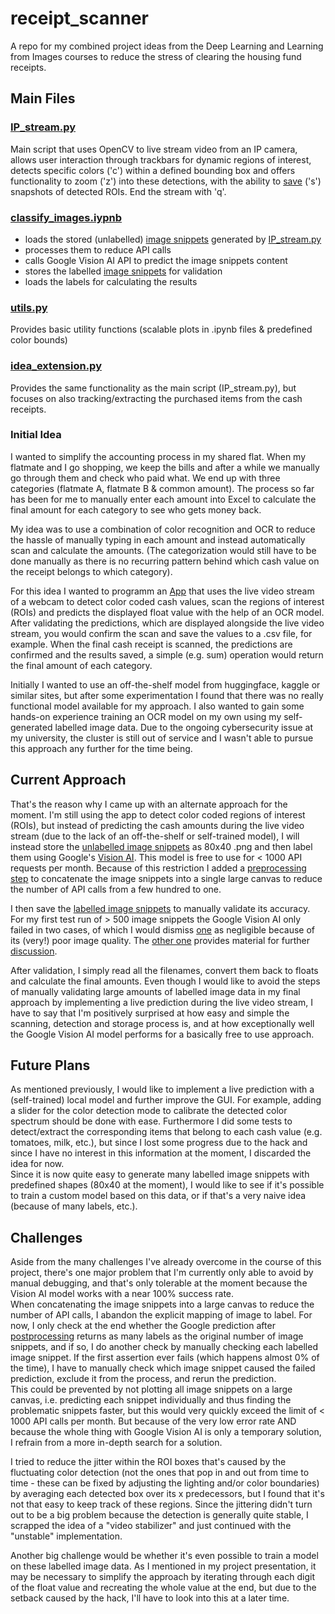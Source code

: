 # receipt_scanner
A repo for my combined project ideas from the Deep Learning and Learning from Images courses to reduce the stress of clearing the housing fund receipts.

## Main Files

### [IP_stream.py](https://github.com/Lucky-0ne/receipt_scanner/blob/main/main/scripts/IP_stream.py)
Main script that uses OpenCV to live stream video from an IP camera, allows user interaction through trackbars for dynamic regions of interest, detects specific colors ('c') within a defined bounding box and offers functionality to zoom ('z') into these detections, with the ability to [save](https://github.com/Lucky-0ne/receipt_scanner/tree/main/main/images/result_snippets) ('s') snapshots of detected ROIs. End the stream with 'q'.

### [classify_images.iypnb](https://github.com/Lucky-0ne/receipt_scanner/blob/main/main/scripts/classify_images.ipynb)
- loads the stored (unlabelled) [image snippets](https://github.com/Lucky-0ne/receipt_scanner/tree/main/main/images/result_snippets) generated by [IP_stream.py](https://github.com/Lucky-0ne/receipt_scanner/blob/main/main/scripts/IP_stream.py)
- processes them to reduce API calls
- calls Google Vision AI API to predict the image snippets content
- stores the labelled [image snippets](https://github.com/Lucky-0ne/receipt_scanner/tree/main/main/images/classified_snippets) for validation
- loads the labels for calculating the results

### [utils.py](https://github.com/Lucky-0ne/receipt_scanner/blob/main/main/scripts/utils.py)
Provides basic utility functions (scalable plots in .ipynb files & predefined color bounds)

### [idea_extension.py](https://github.com/Lucky-0ne/receipt_scanner/blob/main/main/scripts/idea_extension.py)
Provides the same functionality as the main script (IP_stream.py), but focuses on also tracking/extracting the purchased items from the cash receipts.

### Initial Idea
I wanted to simplify the accounting process in my shared flat. When my flatmate and I go shopping, we keep the bills and after a while we manually go through them and check who paid what. We end up with three categories (flatmate A, flatmate B & common amount). The process so far has been for me to manually enter each amount into Excel to calculate the final amount for each category to see who gets money back.  
  
My idea was to use a combination of color recognition and OCR to reduce the hassle of manually typing in each amount and instead automatically scan and calculate the amounts. (The categorization would still have to be done manually as there is no recurring pattern behind which cash value on the receipt belongs to which category).  
  
  
For this idea I wanted to programm an [App](https://github.com/Lucky-0ne/receipt_scanner/blob/main/main/scripts/IP_stream.py) that uses the live video stream of a webcam to detect color coded cash values, scan the regions of interest (ROIs) and predicts the displayed float value with the help of an OCR model. After validating the predictions, which are displayed alongside the live video stream, you would confirm the scan and save the values to a .csv file, for example. When the final cash receipt is scanned, the predictions are confirmed and the results saved, a simple (e.g. sum) operation would return the final amount of each category.  
  
Initially I wanted to use an off-the-shelf model from huggingface, kaggle or similar sites, but after some experimentation I found that there was no really functional model available for my approach. I also wanted to gain some hands-on experience training an OCR model on my own using my self-generated labelled image data. Due to the ongoing cybersecurity issue at my university, the cluster is still out of service and I wasn't able to pursue this approach any further for the time being.

## Current Approach
That's the reason why I came up with an alternate approach for the moment. I'm still using the app to detect color coded regions of interest (ROIs), but instead of predicting the cash amounts during the live video stream (due to the lack of an off-the-shelf or self-trained model), I will instead store the [unlabelled image snippets](https://github.com/Lucky-0ne/receipt_scanner/tree/main/main/images/result_snippets) as 80x40 .png and then label them using Google's [Vision AI](https://console.cloud.google.com/marketplace/product/google/vision.googleapis.com). This model is free to use for < 1000 API requests per month. Because of this restriction I added a [preprocessing step](https://nbviewer.org/github/Lucky-0ne/test_nbviewer/blob/main/classify_images.ipynb#Compose-A-Large-Canvas-For-Reducing-API-Calls) to concatenate the image snippets into a single large canvas to reduce the number of API calls from a few hundred to one.  
  
I then save the [labelled image snippets](https://github.com/Lucky-0ne/receipt_scanner/tree/main/main/images/classified_snippets) to manually validate its accuracy. For my first test run of > 500 image snippets the Google Vision AI only failed in two cases, of which I would dismiss [one](https://github.com/Lucky-0ne/receipt_scanner/blob/main/main/images/result_snippets/orange/discarded/2024-03-27_10-56-16_orange_ROI_5.png) as negligible because of its (very!) poor image quality. The [other one](https://github.com/Lucky-0ne/receipt_scanner/blob/main/main/images/result_snippets/orange/discarded/2024-03-27_12-01-09_orange_ROI_10.png) provides material for further [discussion](#Challenges).  
  
After validation, I simply read all the filenames, convert them back to floats and calculate the final amounts. Even though I would like to avoid the steps of manually validating large amounts of labelled image data in my final approach by implementing a live prediction during the live video stream, I have to say that I'm positively surprised at how easy and simple the scanning, detection and storage process is, and at how exceptionally well the Google Vision AI model performs for a basically free to use approach.

## Future Plans
As mentioned previously, I would like to implement a live prediction with a (self-trained) local model and further improve the GUI. For example, adding a slider for the color detection mode to calibrate the detected color spectrum should be done with ease. Furthermore I did some tests to detect/extract the corresponding items that belong to each cash value (e.g. tomatoes, milk, etc.), but since I lost some progress due to the hack and since I have no interest in this information at the moment, I discarded the idea for now.  
Since it is now quite easy to generate many labelled image snippets with predefined shapes (80x40 at the moment), I would like to see if it's possible to train a custom model based on this data, or if that's a very naive idea (because of many labels, etc.).

## Challenges
Aside from the many challenges I've already overcome in the course of this project, there's one major problem that I'm currently only able to avoid by manual debugging, and that's only tolerable at the moment because the Vision AI model works with a near 100% success rate.  
When concatenating the image snippets into a large canvas to reduce the number of API calls, I abandon the explicit mapping of image to label. For now, I only check at the end whether the Google prediction after [postprocessing](https://nbviewer.org/github/Lucky-0ne/test_nbviewer/blob/main/classify_images.ipynb#Post-Processing) returns as many labels as the original number of image snippets, and if so, I do another check by manually checking each labelled image snippet. If the first assertion ever fails (which happens almost 0% of the time), I have to manually check which image snippet caused the failed prediction, exclude it from the process, and rerun the prediction.  
This could be prevented by not plotting all image snippets on a large canvas, i.e. predicting each snippet individually and thus finding the problematic snippets faster, but this would very quickly exceed the limit of < 1000 API calls per month. But because of the very low error rate AND because the whole thing with Google Vision AI is only a temporary solution, I refrain from a more in-depth search for a solution.  
  
I tried to reduce the jitter within the ROI boxes that's caused by the fluctuating color detection (not the ones that pop in and out from time to time - these can be fixed by adjusting the lighting and/or color boundaries) by averaging each detected box over its x predecessors, but I found that it's not that easy to keep track of these regions. Since the jittering didn't turn out to be a big problem because the detection is generally quite stable, I scrapped the idea of a "video stabilizer" and just continued with the "unstable" implementation.  
  
Another big challenge would be whether it's even possible to train a model on these labelled image data. As I mentioned in my project presentation, it may be necessary to simplify the approach by iterating through each digit of the float value and recreating the whole value at the end, but due to the setback caused by the hack, I'll have to look into this at a later time.
